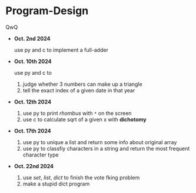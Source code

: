 # Program-Design
QwQ
- **Oct. 2nd 2024** 
  
  use py and c to implement a full-adder

- **Oct. 10th 2024**

  use py and c to

  1. judge whether 3 numbers can make up a triangle
  2. tell the exact index of a given date in that year

- **Oct. 12th 2024**

  1. use py to print *rhombus* with `*` on the screen
  2. use c to calculate sqrt of a given x with **dichotomy**

- **Oct. 17th 2024**
  1. use py to unique a list and return some info about original array
  2. use py to classfiy characters in a string and return the most frequent character type

- **Oct. 22nd 2024**
  1. use *set*, *list*, *dict* to finish the vote fking problem
  2. make a stupid dict program